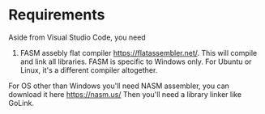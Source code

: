 # Requirements

Aside from Visual Studio Code, you need

1. FASM assebly flat compiler https://flatassembler.net/.  This will compile and link all 
libraries.  FASM is specific to Windows only.  For Ubuntu or Linux, it's a different compiler
altogether.

For OS other than Windows you'll need NASM assembler, you can download it here https://nasm.us/
Then you'll need a library linker like GoLink.

